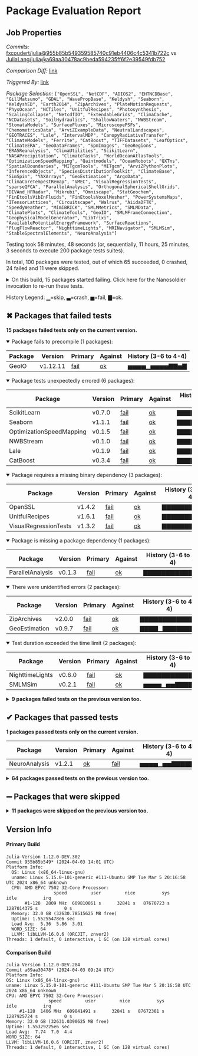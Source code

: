 # Package Evaluation Report

## Job Properties

*Commits:* [fxcoudert/julia@955b85b549359585740c91eb4406c4c5341b722c](https://github.com/fxcoudert/julia/commit/955b85b549359585740c91eb4406c4c5341b722c) vs [JuliaLang/julia@a69aa30478ac9beda594235ff6f2e39549fdb752](https://github.com/JuliaLang/julia/commit/a69aa30478ac9beda594235ff6f2e39549fdb752)

*Comparison Diff:* [link](https://github.com/JuliaLang/julia/compare/a69aa30478ac9beda594235ff6f2e39549fdb752...fxcoudert/julia:955b85b549359585740c91eb4406c4c5341b722c)

*Triggered By:* [link](https://github.com/JuliaLang/julia/pull/53891#issuecomment-2040498983)

*Package Selection:* `["OpenSSL", "NetCDF", "ADIOS2", "EHTNCDBase", "GillMatsuno", "GDAL", "WavePropBase", "Keldysh", "Seaborn", "KeldyshED", "Earth2014", "ZipArchives", "PlateMotionRequests", "PhysOcean", "NCTiles", "UnitfulRecipes", "Photosynthesis", "ScalingCollapse", "NetcdfIO", "ExtendableGrids", "ClimaCache", "NCDatasets", "SoilHydraulics", "ShallowWaters", "NWBStream", "StomataModels", "SurfaceFluxes", "MicroscopePSFs", "ChemometricsData", "ArviZExampleData", "NeutralLandscapes", "GEOTRACES", "Lale", "IntervalMDP", "CanopyRadiativeTransfer", "ClimateModels", "Ferrite", "CatBoost", "TIFFDatasets", "LeafOptics", "ClimateERA", "GeoDataFrames", "SpmImages", "GeoRegions", "ERA5Reanalysis", "ClimaUtilities", "ScikitLearn", "NASAPrecipitation", "ClimateTasks", "WorldOceanAtlasTools", "OptimizationSpeedMapping", "Qaintmodels", "OceanRobots", "QXTns", "SpatialBoundaries", "MITgcmTools", "MITgcm", "ArviZPythonPlots", "InferenceObjects", "SpeciesDistributionToolkit", "ClimateBase", "SimSpin", "YAXArrays", "GeoEstimation", "ArgoData", "ClimaCoreTempestRemap", "VMEC", "VisualRegressionTests", "sparseQFCA", "ParallelAnalysis", "OrthogonalSphericalShellGrids", "DIVAnd_HFRadar", "Mikrubi", "Omniscape", "StatGeochem", "FinEtoolsVibInFluids", "FinEtoolsVoxelMesher", "PowerSystemsMaps", "ITensorLattices", "Circuitscape", "Walrus", "AiidaDFTK", "SpeedyWeather", "MimiBRICK", "SMLMMetrics", "SMLMData", "ClimatePlots", "ClimateTools", "GeoIO", "SMLMFrameConnection", "GeophysicalModelGenerator", "LibTrixi", "AvailablePotentialEnergyFramework", "SurfaceReactions", "PlugFlowReactor", "NighttimeLights", "MRINavigator", "SMLMSim", "StableSpectralElements", "NeuroAnalysis"]`

Testing took 58 minutes, 48 seconds (or, sequentially, 11 hours, 25 minutes, 3 seconds to execute 200 package tests suites).

In total, 100 packages were tested, out of which 65 succeeded, 0 crashed, 24 failed and 11 were skipped.


<details><summary>On this build, 15 packages started failing. Click here for the Nanosoldier invocation to re-run these tests.</summary>
<p>

```
@nanosoldier `runtests(["OpenSSL", "Seaborn", "OptimizationSpeedMapping", "NWBStream", "ZipArchives", "UnitfulRecipes", "Lale", "ParallelAnalysis", "GeoEstimation", "VisualRegressionTests", "ScikitLearn", "CatBoost", "GeoIO", "NighttimeLights", "SMLMSim"])`
```

</p>
</details>


History Legend: ▁=skip, ▃=crash, ▅=fail, ▇=ok.

## ✖ Packages that failed tests

**15 packages failed tests only on the current version.**

<details open><summary>Package fails to precompile (1 packages):</summary>
<p>


| Package | Version | Primary | Against | History (3-6 to 4-4) |
| ------- | ------- | ------- | ------- | ------- |
| GeoIO | v1.12.11 | [fail](https://s3.amazonaws.com/julialang-reports/nanosoldier/pkgeval/by_hash/955b85b_vs_a69aa30/GeoIO.primary.log) | [ok](https://s3.amazonaws.com/julialang-reports/nanosoldier/pkgeval/by_hash/955b85b_vs_a69aa30/GeoIO.against.log) | <span class="history">▅▅▅▅▁▅▅▅▅▇▇▅▇</span> |

</p>
</details>

<details open><summary>Package tests unexpectedly errored (6 packages):</summary>
<p>


| Package | Version | Primary | Against | History (3-6 to 4-4) |
| ------- | ------- | ------- | ------- | ------- |
| ScikitLearn | v0.7.0 | [fail](https://s3.amazonaws.com/julialang-reports/nanosoldier/pkgeval/by_hash/955b85b_vs_a69aa30/ScikitLearn.primary.log) | [ok](https://s3.amazonaws.com/julialang-reports/nanosoldier/pkgeval/by_hash/955b85b_vs_a69aa30/ScikitLearn.against.log) | <span class="history">▇▇▇▇▇▇▇▇▇▇▇▇▇</span> |
| Seaborn | v1.1.1 | [fail](https://s3.amazonaws.com/julialang-reports/nanosoldier/pkgeval/by_hash/955b85b_vs_a69aa30/Seaborn.primary.log) | [ok](https://s3.amazonaws.com/julialang-reports/nanosoldier/pkgeval/by_hash/955b85b_vs_a69aa30/Seaborn.against.log) | <span class="history">▇▇▇▇▇▇▇▇▇▇▇▇▇</span> |
| OptimizationSpeedMapping | v0.1.5 | [fail](https://s3.amazonaws.com/julialang-reports/nanosoldier/pkgeval/by_hash/955b85b_vs_a69aa30/OptimizationSpeedMapping.primary.log) | [ok](https://s3.amazonaws.com/julialang-reports/nanosoldier/pkgeval/by_hash/955b85b_vs_a69aa30/OptimizationSpeedMapping.against.log) | <span class="history">▇▇▇▇▁▇▇▇▇▇▇▇▇</span> |
| NWBStream | v0.1.0 | [fail](https://s3.amazonaws.com/julialang-reports/nanosoldier/pkgeval/by_hash/955b85b_vs_a69aa30/NWBStream.primary.log) | [ok](https://s3.amazonaws.com/julialang-reports/nanosoldier/pkgeval/by_hash/955b85b_vs_a69aa30/NWBStream.against.log) | <span class="history">▇▇▇▇▇▇▇▇▇▇▇▇▇</span> |
| Lale | v0.1.9 | [fail](https://s3.amazonaws.com/julialang-reports/nanosoldier/pkgeval/by_hash/955b85b_vs_a69aa30/Lale.primary.log) | [ok](https://s3.amazonaws.com/julialang-reports/nanosoldier/pkgeval/by_hash/955b85b_vs_a69aa30/Lale.against.log) | <span class="history">▇▇▇▇▇▇▇▇▇▇▇▇▇</span> |
| CatBoost | v0.3.4 | [fail](https://s3.amazonaws.com/julialang-reports/nanosoldier/pkgeval/by_hash/955b85b_vs_a69aa30/CatBoost.primary.log) | [ok](https://s3.amazonaws.com/julialang-reports/nanosoldier/pkgeval/by_hash/955b85b_vs_a69aa30/CatBoost.against.log) | <span class="history">▇▇▇▇▅▅▇▇▇▇▇▇▇</span> |

</p>
</details>

<details open><summary>Package requires a missing binary dependency (3 packages):</summary>
<p>


| Package | Version | Primary | Against | History (3-6 to 4-4) |
| ------- | ------- | ------- | ------- | ------- |
| OpenSSL | v1.4.2 | [fail](https://s3.amazonaws.com/julialang-reports/nanosoldier/pkgeval/by_hash/955b85b_vs_a69aa30/OpenSSL.primary.log) | [ok](https://s3.amazonaws.com/julialang-reports/nanosoldier/pkgeval/by_hash/955b85b_vs_a69aa30/OpenSSL.against.log) | <span class="history">▇▇▇▇▇▇▇▇▇▇▇▇▇</span> |
| UnitfulRecipes | v1.6.1 | [fail](https://s3.amazonaws.com/julialang-reports/nanosoldier/pkgeval/by_hash/955b85b_vs_a69aa30/UnitfulRecipes.primary.log) | [ok](https://s3.amazonaws.com/julialang-reports/nanosoldier/pkgeval/by_hash/955b85b_vs_a69aa30/UnitfulRecipes.against.log) | <span class="history">▇▇▇▇▇▇▇▇▇▇▇▇▇</span> |
| VisualRegressionTests | v1.3.2 | [fail](https://s3.amazonaws.com/julialang-reports/nanosoldier/pkgeval/by_hash/955b85b_vs_a69aa30/VisualRegressionTests.primary.log) | [ok](https://s3.amazonaws.com/julialang-reports/nanosoldier/pkgeval/by_hash/955b85b_vs_a69aa30/VisualRegressionTests.against.log) | <span class="history">▇▇▇▇▇▇▇▇▇▇▇▇▇</span> |

</p>
</details>

<details open><summary>Package is missing a package dependency (1 packages):</summary>
<p>


| Package | Version | Primary | Against | History (3-6 to 4-4) |
| ------- | ------- | ------- | ------- | ------- |
| ParallelAnalysis | v0.1.3 | [fail](https://s3.amazonaws.com/julialang-reports/nanosoldier/pkgeval/by_hash/955b85b_vs_a69aa30/ParallelAnalysis.primary.log) | [ok](https://s3.amazonaws.com/julialang-reports/nanosoldier/pkgeval/by_hash/955b85b_vs_a69aa30/ParallelAnalysis.against.log) | <span class="history">▇▇▇▇▇▇▇▇▇▇▇▇▇</span> |

</p>
</details>

<details open><summary>There were unidentified errors (2 packages):</summary>
<p>


| Package | Version | Primary | Against | History (3-6 to 4-4) |
| ------- | ------- | ------- | ------- | ------- |
| ZipArchives | v2.0.0 | [fail](https://s3.amazonaws.com/julialang-reports/nanosoldier/pkgeval/by_hash/955b85b_vs_a69aa30/ZipArchives.primary.log) | [ok](https://s3.amazonaws.com/julialang-reports/nanosoldier/pkgeval/by_hash/955b85b_vs_a69aa30/ZipArchives.against.log) | <span class="history">▇▇▇▇▇▇▇▇▇▇▇▇▇</span> |
| GeoEstimation | v0.9.7 | [fail](https://s3.amazonaws.com/julialang-reports/nanosoldier/pkgeval/by_hash/955b85b_vs_a69aa30/GeoEstimation.primary.log) | [ok](https://s3.amazonaws.com/julialang-reports/nanosoldier/pkgeval/by_hash/955b85b_vs_a69aa30/GeoEstimation.against.log) | <span class="history">▇▇▇▇▁▇▇▇▇▇▇▇▇</span> |

</p>
</details>

<details open><summary>Test duration exceeded the time limit (2 packages):</summary>
<p>


| Package | Version | Primary | Against | History (3-6 to 4-4) |
| ------- | ------- | ------- | ------- | ------- |
| NighttimeLights | v0.6.0 | [fail](https://s3.amazonaws.com/julialang-reports/nanosoldier/pkgeval/by_hash/955b85b_vs_a69aa30/NighttimeLights.primary.log) | [ok](https://s3.amazonaws.com/julialang-reports/nanosoldier/pkgeval/by_hash/955b85b_vs_a69aa30/NighttimeLights.against.log) | <span class="history">▇▇▇▇▇▇▇▇▇▇▇▇▇</span> |
| SMLMSim | v0.2.1 | [fail](https://s3.amazonaws.com/julialang-reports/nanosoldier/pkgeval/by_hash/955b85b_vs_a69aa30/SMLMSim.primary.log) | [ok](https://s3.amazonaws.com/julialang-reports/nanosoldier/pkgeval/by_hash/955b85b_vs_a69aa30/SMLMSim.against.log) | <span class="history">▅▅▅▅▁▅▅▇▇▇▇▅▇</span> |

</p>
</details>

<details><summary><strong>9 packages failed tests on the previous version too.</strong></summary>
<p>

<details open><summary>Package has test failures (1 packages):</summary>
<p>


| Package | History (3-6 to 4-4) |
| ------- | ------- |
| [ExtendableGrids v1.5.0](https://s3.amazonaws.com/julialang-reports/nanosoldier/pkgeval/by_hash/955b85b_vs_a69aa30/ExtendableGrids.primary.log) | <span class="history">▇▇▇▇▇▇▇▇▇▇▇▇▇</span> |

</p>
</details>

<details open><summary>Package tests unexpectedly errored (2 packages):</summary>
<p>


| Package | History (3-6 to 4-4) |
| ------- | ------- |
| [WavePropBase v0.2.6](https://s3.amazonaws.com/julialang-reports/nanosoldier/pkgeval/by_hash/955b85b_vs_a69aa30/WavePropBase.primary.log) | <span class="history">▇▇▇▇▇▇▇▇▇▇▇▇▇</span> |
| [ArviZPythonPlots v0.1.5](https://s3.amazonaws.com/julialang-reports/nanosoldier/pkgeval/by_hash/955b85b_vs_a69aa30/ArviZPythonPlots.primary.log) | <span class="history">▇▇▇▇▁▅▅▅▅▅▇▇▇</span> |

</p>
</details>

<details open><summary>There were unidentified errors (2 packages):</summary>
<p>


| Package | History (3-6 to 4-4) |
| ------- | ------- |
| [Ferrite v0.3.14](https://s3.amazonaws.com/julialang-reports/nanosoldier/pkgeval/by_hash/955b85b_vs_a69aa30/Ferrite.primary.log) | <span class="history">▇▇▇▇▇▇▇▇▇▇▇▇▇</span> |
| [GeophysicalModelGenerator v0.7.1](https://s3.amazonaws.com/julialang-reports/nanosoldier/pkgeval/by_hash/955b85b_vs_a69aa30/GeophysicalModelGenerator.primary.log) | <span class="history">▇▇▇▇▁▇▇▇▇▇▇▇▇</span> |

</p>
</details>

<details open><summary>Test duration exceeded the time limit (4 packages):</summary>
<p>


| Package | History (3-6 to 4-4) |
| ------- | ------- |
| [SurfaceReactions v0.1.1](https://s3.amazonaws.com/julialang-reports/nanosoldier/pkgeval/by_hash/955b85b_vs_a69aa30/SurfaceReactions.primary.log) | <span class="history">▇▇▅▇▅▇▅▇▇▇▇▇▇</span> |
| [PlugFlowReactor v0.1.1](https://s3.amazonaws.com/julialang-reports/nanosoldier/pkgeval/by_hash/955b85b_vs_a69aa30/PlugFlowReactor.primary.log) | <span class="history">▅▇▅▇▁▇▅▇▇▇▇▇▇</span> |
| [LibTrixi v0.1.5](https://s3.amazonaws.com/julialang-reports/nanosoldier/pkgeval/by_hash/955b85b_vs_a69aa30/LibTrixi.primary.log) | <span class="history">▅▅▅▇▁▇▅▇▇▇▇▇▇</span> |
| [StableSpectralElements v0.2.10](https://s3.amazonaws.com/julialang-reports/nanosoldier/pkgeval/by_hash/955b85b_vs_a69aa30/StableSpectralElements.primary.log) | <span class="history">▅▅▅▅▅▅▅▅▅▅▇▅▅</span> |

</p>
</details>

</p>
</details>


## ✔ Packages that passed tests

**1 packages passed tests only on the current version.**

| Package | Version | Primary | Against | History (3-6 to 4-4) |
| ------- | ------- | ------- | ------- | ------- |
| NeuroAnalysis | v1.2.1 | [ok](https://s3.amazonaws.com/julialang-reports/nanosoldier/pkgeval/by_hash/955b85b_vs_a69aa30/NeuroAnalysis.primary.log) | [fail](https://s3.amazonaws.com/julialang-reports/nanosoldier/pkgeval/by_hash/955b85b_vs_a69aa30/NeuroAnalysis.against.log) | <span class="history">▅▅▅▅▁▅▅▇▇▇▇▇▇</span> |

<details><summary><strong>64 packages passed tests on the previous version too.</strong></summary>
<p>

| Package | History (3-6 to 4-4) |
| ------- | ------- |
| [GDAL v1.7.1](https://s3.amazonaws.com/julialang-reports/nanosoldier/pkgeval/by_hash/955b85b_vs_a69aa30/GDAL.primary.log) | <span class="history">▇▇▇▇▇▇▇▇▇▇▇▇▇</span> |
| [NetCDF v0.11.8](https://s3.amazonaws.com/julialang-reports/nanosoldier/pkgeval/by_hash/955b85b_vs_a69aa30/NetCDF.primary.log) | <span class="history">▅▅▇▇▇▇▇▇▇▇▇▇▇</span> |
| [InferenceObjects v0.3.16](https://s3.amazonaws.com/julialang-reports/nanosoldier/pkgeval/by_hash/955b85b_vs_a69aa30/InferenceObjects.primary.log) | <span class="history">▅▅▅▅▅▅▅▇▇▇▇▇▇</span> |
| [GeoRegions v5.2.7](https://s3.amazonaws.com/julialang-reports/nanosoldier/pkgeval/by_hash/955b85b_vs_a69aa30/GeoRegions.primary.log) | <span class="history">▇▇▇▇▇▇▇▇▇▇▇▇▇</span> |
| [SurfaceFluxes v0.11.0](https://s3.amazonaws.com/julialang-reports/nanosoldier/pkgeval/by_hash/955b85b_vs_a69aa30/SurfaceFluxes.primary.log) | <span class="history">▇▇▇▇▇▇▇▇▇▇▇▇▇</span> |
| [ClimateModels v0.3.2](https://s3.amazonaws.com/julialang-reports/nanosoldier/pkgeval/by_hash/955b85b_vs_a69aa30/ClimateModels.primary.log) | <span class="history">▅▅▅▅▅▅▅▅▅▇▇▇▇</span> |
| [YAXArrays v0.5.5](https://s3.amazonaws.com/julialang-reports/nanosoldier/pkgeval/by_hash/955b85b_vs_a69aa30/YAXArrays.primary.log) | <span class="history">▅▅▇▇▁▇▇▇▇▇▇▇▇</span> |
| [SMLMData v0.1.2](https://s3.amazonaws.com/julialang-reports/nanosoldier/pkgeval/by_hash/955b85b_vs_a69aa30/SMLMData.primary.log) | <span class="history">▇▇▇▇▁▇▇▇▇▇▇▇▇</span> |
| [QXTns v1.0.0](https://s3.amazonaws.com/julialang-reports/nanosoldier/pkgeval/by_hash/955b85b_vs_a69aa30/QXTns.primary.log) | <span class="history">▇▇▇▇▁▇▇▇▇▇▇▇▇</span> |
| [GeoDataFrames v0.3.8](https://s3.amazonaws.com/julialang-reports/nanosoldier/pkgeval/by_hash/955b85b_vs_a69aa30/GeoDataFrames.primary.log) | <span class="history">▇▇▇▇▇▇▇▇▇▇▇▇▇</span> |
| [SpmImages v0.4.0](https://s3.amazonaws.com/julialang-reports/nanosoldier/pkgeval/by_hash/955b85b_vs_a69aa30/SpmImages.primary.log) | <span class="history">▇▇▇▇▇▇▇▇▇▇▇▇▇</span> |
| [NeutralLandscapes v0.1.4](https://s3.amazonaws.com/julialang-reports/nanosoldier/pkgeval/by_hash/955b85b_vs_a69aa30/NeutralLandscapes.primary.log) | <span class="history">▇▇▇▇▇▇▇▇▇▇▇▇▇</span> |
| [MITgcmTools v0.2.8](https://s3.amazonaws.com/julialang-reports/nanosoldier/pkgeval/by_hash/955b85b_vs_a69aa30/MITgcmTools.primary.log) | <span class="history">▅▅▅▅▅▅▅▅▅▇▇▇▇</span> |
| [Circuitscape v5.13.3](https://s3.amazonaws.com/julialang-reports/nanosoldier/pkgeval/by_hash/955b85b_vs_a69aa30/Circuitscape.primary.log) | <span class="history">▇▇▇▇▁▇▇▇▇▇▇▇▇</span> |
| [Keldysh v0.6.4](https://s3.amazonaws.com/julialang-reports/nanosoldier/pkgeval/by_hash/955b85b_vs_a69aa30/Keldysh.primary.log) | <span class="history">▇▇▇▇▇▇▇▇▇▇▇▇▇</span> |
| [MicroscopePSFs v0.4.0](https://s3.amazonaws.com/julialang-reports/nanosoldier/pkgeval/by_hash/955b85b_vs_a69aa30/MicroscopePSFs.primary.log) | <span class="history">▇▇▇▇▇▇▇▇▇▇▇▇▇</span> |
| [VMEC v0.7.5](https://s3.amazonaws.com/julialang-reports/nanosoldier/pkgeval/by_hash/955b85b_vs_a69aa30/VMEC.primary.log) | <span class="history">▇▇▇▇▇▇▇▇▇▇▇▇▇</span> |
| [SpeciesDistributionToolkit v0.0.10](https://s3.amazonaws.com/julialang-reports/nanosoldier/pkgeval/by_hash/955b85b_vs_a69aa30/SpeciesDistributionToolkit.primary.log) | <span class="history">▇▇▇▇▇▇▇▇▇▇▇▇▇</span> |
| [ClimaCoreTempestRemap v0.3.14](https://s3.amazonaws.com/julialang-reports/nanosoldier/pkgeval/by_hash/955b85b_vs_a69aa30/ClimaCoreTempestRemap.primary.log) | <span class="history">▇▇▇▇▁▇▇▇▇▇▇▇▇</span> |
| [FinEtoolsVoxelMesher v3.0.0](https://s3.amazonaws.com/julialang-reports/nanosoldier/pkgeval/by_hash/955b85b_vs_a69aa30/FinEtoolsVoxelMesher.primary.log) | <span class="history">▅▇▇▇▁▇▇▇▇▇▇▇▇</span> |
| [ClimateTools v0.24.1](https://s3.amazonaws.com/julialang-reports/nanosoldier/pkgeval/by_hash/955b85b_vs_a69aa30/ClimateTools.primary.log) | <span class="history">▇▇▅▅▁▅▅▇▇▇▇▇▇</span> |
| [MimiBRICK v1.0.1](https://s3.amazonaws.com/julialang-reports/nanosoldier/pkgeval/by_hash/955b85b_vs_a69aa30/MimiBRICK.primary.log) | <span class="history">▇▇▇▇▁▇▇▇▇▇▇▇▇</span> |
| [PowerSystemsMaps v0.1.4](https://s3.amazonaws.com/julialang-reports/nanosoldier/pkgeval/by_hash/955b85b_vs_a69aa30/PowerSystemsMaps.primary.log) | <span class="history">▇▇▇▇▁▇▇▇▇▇▇▇▇</span> |
| [GillMatsuno v2.0.0](https://s3.amazonaws.com/julialang-reports/nanosoldier/pkgeval/by_hash/955b85b_vs_a69aa30/GillMatsuno.primary.log) | <span class="history">▇▇▇▇▇▇▇▇▇▇▇▇▇</span> |
| [ADIOS2 v1.2.1](https://s3.amazonaws.com/julialang-reports/nanosoldier/pkgeval/by_hash/955b85b_vs_a69aa30/ADIOS2.primary.log) | <span class="history">▅▅▇▇▇▇▇▇▇▇▇▇▇</span> |
| [Earth2014 v0.1.2](https://s3.amazonaws.com/julialang-reports/nanosoldier/pkgeval/by_hash/955b85b_vs_a69aa30/Earth2014.primary.log) | <span class="history">▇▇▇▇▇▇▇▇▇▇▇▇▇</span> |
| [ClimateERA v0.9.1](https://s3.amazonaws.com/julialang-reports/nanosoldier/pkgeval/by_hash/955b85b_vs_a69aa30/ClimateERA.primary.log) | <span class="history">▇▇▇▇▇▇▇▇▇▇▇▇▇</span> |
| [ChemometricsData v0.1.2](https://s3.amazonaws.com/julialang-reports/nanosoldier/pkgeval/by_hash/955b85b_vs_a69aa30/ChemometricsData.primary.log) | <span class="history">▇▇▇▇▇▇▇▇▇▇▇▇▇</span> |
| [PhysOcean v0.6.9](https://s3.amazonaws.com/julialang-reports/nanosoldier/pkgeval/by_hash/955b85b_vs_a69aa30/PhysOcean.primary.log) | <span class="history">▇▇▇▇▇▇▇▇▇▇▇▇▇</span> |
| [ERA5Reanalysis v0.2.3](https://s3.amazonaws.com/julialang-reports/nanosoldier/pkgeval/by_hash/955b85b_vs_a69aa30/ERA5Reanalysis.primary.log) | <span class="history">▇▇▇▇▇▇▇▇▇▇▇▇▇</span> |
| [ScalingCollapse v0.1.1](https://s3.amazonaws.com/julialang-reports/nanosoldier/pkgeval/by_hash/955b85b_vs_a69aa30/ScalingCollapse.primary.log) | <span class="history">▇▇▇▇▇▇▇▇▇▇▇▇▇</span> |
| [NCTiles v0.2.0](https://s3.amazonaws.com/julialang-reports/nanosoldier/pkgeval/by_hash/955b85b_vs_a69aa30/NCTiles.primary.log) | <span class="history">▇▇▇▇▇▇▇▇▇▇▇▇▇</span> |
| [ArviZExampleData v0.1.9](https://s3.amazonaws.com/julialang-reports/nanosoldier/pkgeval/by_hash/955b85b_vs_a69aa30/ArviZExampleData.primary.log) | <span class="history">▇▇▇▇▇▇▇▇▇▇▇▇▇</span> |
| [TIFFDatasets v0.1.0](https://s3.amazonaws.com/julialang-reports/nanosoldier/pkgeval/by_hash/955b85b_vs_a69aa30/TIFFDatasets.primary.log) | <span class="history">▇▇▇▇▇▇▇▇▇▇▇▇▇</span> |
| [KeldyshED v0.7.0](https://s3.amazonaws.com/julialang-reports/nanosoldier/pkgeval/by_hash/955b85b_vs_a69aa30/KeldyshED.primary.log) | <span class="history">▇▇▇▇▇▇▇▇▇▇▇▇▇</span> |
| [GEOTRACES v0.3.2](https://s3.amazonaws.com/julialang-reports/nanosoldier/pkgeval/by_hash/955b85b_vs_a69aa30/GEOTRACES.primary.log) | <span class="history">▇▇▇▇▇▇▇▇▇▇▇▇▇</span> |
| [ClimateTasks v0.1.1](https://s3.amazonaws.com/julialang-reports/nanosoldier/pkgeval/by_hash/955b85b_vs_a69aa30/ClimateTasks.primary.log) | <span class="history">▇▇▇▇▁▇▇▇▇▇▇▇▇</span> |
| [Qaintmodels v0.1.0](https://s3.amazonaws.com/julialang-reports/nanosoldier/pkgeval/by_hash/955b85b_vs_a69aa30/Qaintmodels.primary.log) | <span class="history">▇▇▇▇▁▇▇▇▇▇▇▇▇</span> |
| [SpatialBoundaries v0.1.0](https://s3.amazonaws.com/julialang-reports/nanosoldier/pkgeval/by_hash/955b85b_vs_a69aa30/SpatialBoundaries.primary.log) | <span class="history">▇▇▇▇▇▇▇▇▇▇▇▇▇</span> |
| [SimSpin v1.0.5](https://s3.amazonaws.com/julialang-reports/nanosoldier/pkgeval/by_hash/955b85b_vs_a69aa30/SimSpin.primary.log) | <span class="history">▇▇▇▇▇▇▇▇▇▇▇▇▇</span> |
| [WorldOceanAtlasTools v0.6.1](https://s3.amazonaws.com/julialang-reports/nanosoldier/pkgeval/by_hash/955b85b_vs_a69aa30/WorldOceanAtlasTools.primary.log) | <span class="history">▇▇▇▇▇▇▇▇▇▇▇▇▇</span> |
| [ShallowWaters v0.5.1](https://s3.amazonaws.com/julialang-reports/nanosoldier/pkgeval/by_hash/955b85b_vs_a69aa30/ShallowWaters.primary.log) | <span class="history">▇▇▇▇▇▇▇▇▇▇▇▇▇</span> |
| [IntervalMDP v0.2.0](https://s3.amazonaws.com/julialang-reports/nanosoldier/pkgeval/by_hash/955b85b_vs_a69aa30/IntervalMDP.primary.log) | <span class="history">▇▇▇▇▇▇▇▇▇▇▇▇▇</span> |
| [OceanRobots v0.1.18](https://s3.amazonaws.com/julialang-reports/nanosoldier/pkgeval/by_hash/955b85b_vs_a69aa30/OceanRobots.primary.log) | <span class="history">▅▅▅▅▅▅▅▅▅▅▅▇▇</span> |
| [DIVAnd_HFRadar v0.1.0](https://s3.amazonaws.com/julialang-reports/nanosoldier/pkgeval/by_hash/955b85b_vs_a69aa30/DIVAnd_HFRadar.primary.log) | <span class="history">▇▇▇▇▇▇▇▇▇▇▇▇▇</span> |
| [ClimateBase v0.17.0](https://s3.amazonaws.com/julialang-reports/nanosoldier/pkgeval/by_hash/955b85b_vs_a69aa30/ClimateBase.primary.log) | <span class="history">▇▇▇▇▁▇▇▇▇▇▇▇▇</span> |
| [ArgoData v0.1.19](https://s3.amazonaws.com/julialang-reports/nanosoldier/pkgeval/by_hash/955b85b_vs_a69aa30/ArgoData.primary.log) | <span class="history">▅▅▅▅▁▅▅▅▅▇▇▇▇</span> |
| [Mikrubi v1.3.5](https://s3.amazonaws.com/julialang-reports/nanosoldier/pkgeval/by_hash/955b85b_vs_a69aa30/Mikrubi.primary.log) | <span class="history">▇▇▇▇▁▇▇▇▇▇▇▇▇</span> |
| [StatGeochem v0.7.7](https://s3.amazonaws.com/julialang-reports/nanosoldier/pkgeval/by_hash/955b85b_vs_a69aa30/StatGeochem.primary.log) | <span class="history">▇▇▇▇▁▇▇▇▇▇▇▇▇</span> |
| [MITgcm v0.3.2](https://s3.amazonaws.com/julialang-reports/nanosoldier/pkgeval/by_hash/955b85b_vs_a69aa30/MITgcm.primary.log) | <span class="history">▅▅▇▇▇▇</span> |
| [FinEtoolsVibInFluids v2.0.1](https://s3.amazonaws.com/julialang-reports/nanosoldier/pkgeval/by_hash/955b85b_vs_a69aa30/FinEtoolsVibInFluids.primary.log) | <span class="history">▇▇▇▇▁▇▇▇▇▇▇▇▇</span> |
| [Walrus v0.5.0](https://s3.amazonaws.com/julialang-reports/nanosoldier/pkgeval/by_hash/955b85b_vs_a69aa30/Walrus.primary.log) | <span class="history">▇▇▇▇▁▇▇▇▇▇▇▇▇</span> |
| [ClimaUtilities v0.1.3](https://s3.amazonaws.com/julialang-reports/nanosoldier/pkgeval/by_hash/955b85b_vs_a69aa30/ClimaUtilities.primary.log) | <span class="history">▇▇▇▇▇▇▇▇▇▇▇▇▇</span> |
| [Omniscape v0.6.2](https://s3.amazonaws.com/julialang-reports/nanosoldier/pkgeval/by_hash/955b85b_vs_a69aa30/Omniscape.primary.log) | <span class="history">▇▇▇▇▇▇▇▇▇▇▇▇▇</span> |
| [OrthogonalSphericalShellGrids v0.1.0](https://s3.amazonaws.com/julialang-reports/nanosoldier/pkgeval/by_hash/955b85b_vs_a69aa30/OrthogonalSphericalShellGrids.primary.log) | <span class="history">▇▇▇▇▁▇▇▇▇▇▇▇▇</span> |
| [SpeedyWeather v0.9.0](https://s3.amazonaws.com/julialang-reports/nanosoldier/pkgeval/by_hash/955b85b_vs_a69aa30/SpeedyWeather.primary.log) | <span class="history">▇▇▇▇▇▇▇▇▇▇▇▇▇</span> |
| [ITensorLattices v1.0.0](https://s3.amazonaws.com/julialang-reports/nanosoldier/pkgeval/by_hash/955b85b_vs_a69aa30/ITensorLattices.primary.log) | <span class="history">▇▇▇▇▁▇▇▇▇▇▇▇▇</span> |
| [SMLMMetrics v0.1.3](https://s3.amazonaws.com/julialang-reports/nanosoldier/pkgeval/by_hash/955b85b_vs_a69aa30/SMLMMetrics.primary.log) | <span class="history">▅▇▇▇▁▇▇▇▇▇▇▇▇</span> |
| [ClimatePlots v0.5.0](https://s3.amazonaws.com/julialang-reports/nanosoldier/pkgeval/by_hash/955b85b_vs_a69aa30/ClimatePlots.primary.log) | <span class="history">▅▇▅▅▁▅▅▇▇▇▇▇▇</span> |
| [sparseQFCA v1.9.0](https://s3.amazonaws.com/julialang-reports/nanosoldier/pkgeval/by_hash/955b85b_vs_a69aa30/sparseQFCA.primary.log) | <span class="history">▇▇▇▇▇▇▇▇▇▇▇▇▇</span> |
| [AiidaDFTK v0.1.6](https://s3.amazonaws.com/julialang-reports/nanosoldier/pkgeval/by_hash/955b85b_vs_a69aa30/AiidaDFTK.primary.log) | <span class="history">▇▅▅▅▅▅▅▇▇▇▇▇▇</span> |
| [MRINavigator v0.0.1](https://s3.amazonaws.com/julialang-reports/nanosoldier/pkgeval/by_hash/955b85b_vs_a69aa30/MRINavigator.primary.log) | <span class="history">▅▅▅▅▁▅▅▇▇▇▇▇▇</span> |
| [AvailablePotentialEnergyFramework v0.1.0](https://s3.amazonaws.com/julialang-reports/nanosoldier/pkgeval/by_hash/955b85b_vs_a69aa30/AvailablePotentialEnergyFramework.primary.log) | <span class="history">▇▇▅▅▇▇▇▇▇▇▇▇▇</span> |
| [SMLMFrameConnection v0.1.1](https://s3.amazonaws.com/julialang-reports/nanosoldier/pkgeval/by_hash/955b85b_vs_a69aa30/SMLMFrameConnection.primary.log) | <span class="history">▅▇▅▅▁▅▅▇▇▇▇▇▇</span> |

</p>
</details>


## ➖ Packages that were skipped

<details><summary><strong>11 packages were skipped on the previous version too.</strong></summary>
<p>

<details open><summary>Package could not be installed (11 packages):</summary>
<p>


| Package | History (3-6 to 4-4) |
| ------- | ------- |
| [NCDatasets](https://s3.amazonaws.com/julialang-reports/nanosoldier/pkgeval/by_hash/955b85b_vs_a69aa30/NCDatasets.primary.log) | <span class="history">▇▇▇▇▇▇▇▇▇▇▇▇▇</span> |
| [NetcdfIO](https://s3.amazonaws.com/julialang-reports/nanosoldier/pkgeval/by_hash/955b85b_vs_a69aa30/NetcdfIO.primary.log) | <span class="history">▇▇▇▇▇▇▇▇▇▇▇▇▇</span> |
| [ClimaCache](https://s3.amazonaws.com/julialang-reports/nanosoldier/pkgeval/by_hash/955b85b_vs_a69aa30/ClimaCache.primary.log) | <span class="history">▇▇▇▇▇▇▇▇▇▇▇▇▇</span> |
| [SoilHydraulics](https://s3.amazonaws.com/julialang-reports/nanosoldier/pkgeval/by_hash/955b85b_vs_a69aa30/SoilHydraulics.primary.log) | <span class="history">▇▇▇▇▇▇▇▇▇▇▇▇▇</span> |
| [EHTNCDBase](https://s3.amazonaws.com/julialang-reports/nanosoldier/pkgeval/by_hash/955b85b_vs_a69aa30/EHTNCDBase.primary.log) | <span class="history">▇▇▇▇▇▇▇▇▇▇▇▇▇</span> |
| [Photosynthesis](https://s3.amazonaws.com/julialang-reports/nanosoldier/pkgeval/by_hash/955b85b_vs_a69aa30/Photosynthesis.primary.log) | <span class="history">▇▇▇▇▇▇▇▇▇▇▇▇▇</span> |
| [LeafOptics](https://s3.amazonaws.com/julialang-reports/nanosoldier/pkgeval/by_hash/955b85b_vs_a69aa30/LeafOptics.primary.log) | <span class="history">▇▇▇▇▇▇▇▇▇▇▇▇▇</span> |
| [CanopyRadiativeTransfer](https://s3.amazonaws.com/julialang-reports/nanosoldier/pkgeval/by_hash/955b85b_vs_a69aa30/CanopyRadiativeTransfer.primary.log) | <span class="history">▇▇▇▇▇▇▇▇▇▇▇▇▇</span> |
| [StomataModels](https://s3.amazonaws.com/julialang-reports/nanosoldier/pkgeval/by_hash/955b85b_vs_a69aa30/StomataModels.primary.log) | <span class="history">▇▇▇▇▇▇▇▇▇▇▇▇▇</span> |
| [PlateMotionRequests](https://s3.amazonaws.com/julialang-reports/nanosoldier/pkgeval/by_hash/955b85b_vs_a69aa30/PlateMotionRequests.primary.log) | <span class="history">▇▇▇▇▇▇▇▇▇▇▇▇▇</span> |
| [NASAPrecipitation](https://s3.amazonaws.com/julialang-reports/nanosoldier/pkgeval/by_hash/955b85b_vs_a69aa30/NASAPrecipitation.primary.log) | <span class="history">▇▇▇▇▇▇▇▇▇▇▇▇▇</span> |

</p>
</details>

</p>
</details>


## Version Info

#### Primary Build

```
Julia Version 1.12.0-DEV.302
Commit 955b85b549* (2024-04-03 14:01 UTC)
Platform Info:
  OS: Linux (x86_64-linux-gnu)
  uname: Linux 5.15.0-101-generic #111-Ubuntu SMP Tue Mar 5 20:16:58 UTC 2024 x86_64 unknown
  CPU: AMD EPYC 7502 32-Core Processor: 
                  speed         user         nice          sys         idle          irq
       #1-128  2809 MHz  609810861 s      32841 s   87670723 s  1287014375 s          0 s
  Memory: 32.0 GB (32630.78515625 MB free)
  Uptime: 1.55255478e6 sec
  Load Avg:  5.36  5.86  3.01
  WORD_SIZE: 64
  LLVM: libLLVM-16.0.6 (ORCJIT, znver2)
Threads: 1 default, 0 interactive, 1 GC (on 128 virtual cores)

```

  #### Comparison Build

  ```
Julia Version 1.12.0-DEV.284
Commit a69aa30478* (2024-04-03 09:24 UTC)
Platform Info:
  OS: Linux (x86_64-linux-gnu)
  uname: Linux 5.15.0-101-generic #111-Ubuntu SMP Tue Mar 5 20:16:58 UTC 2024 x86_64 unknown
  CPU: AMD EPYC 7502 32-Core Processor: 
                  speed         user         nice          sys         idle          irq
       #1-128  1406 MHz  609841491 s      32841 s   87672381 s  1287925724 s          0 s
  Memory: 32.0 GB (32631.0390625 MB free)
  Uptime: 1.55329225e6 sec
  Load Avg:  7.74  7.0  4.4
  WORD_SIZE: 64
  LLVM: libLLVM-16.0.6 (ORCJIT, znver2)
Threads: 1 default, 0 interactive, 1 GC (on 128 virtual cores)

  ```
  <!-- Generated on 2024-04-05T16:50:27.354 -->
